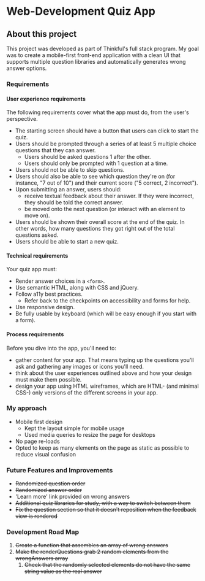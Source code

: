 # Web-Development Quiz App

## About this project

This project was developed as part of Thinkful's full stack program. My goal was to create a mobile-first front-end application with a clean UI that supports multiple question libraries and automatically generates wrong answer options.

### Requirements

#### User experience requirements
The following requirements cover what the app must do, from the user's perspective.

- The starting screen should have a button that users can click to start the quiz. 
- Users should be prompted through a series of at least 5 multiple choice questions that they can answer. 
    - Users should be asked questions 1 after the other. 
    - Users should only be prompted with 1 question at a time. 
- Users should not be able to skip questions. 
- Users should also be able to see which question they're on (for instance, "7 out of 10") and their current score ("5 correct, 2 incorrect"). 
- Upon submitting an answer, users should:
    - receive textual feedback about their answer. If they were incorrect, they should be told the correct answer. 
    - be moved onto the next question (or interact with an element to move on). 
- Users should be shown their overall score at the end of the quiz. In other words, how many questions they got right out of the total questions asked. 
- Users should be able to start a new quiz. 

#### Technical requirements
Your quiz app must:

- Render answer choices in a `<form>`. 
- Use semantic HTML, along with CSS and jQuery. 
- Follow a11y best practices.
    - Refer back to the checkpoints on accessibility and forms for help.
- Use responsive design. 
- Be fully usable by keyboard (which will be easy enough if you start with a form). 

#### Process requirements
Before you dive into the app, you'll need to:

- gather content for your app. That means typing up the questions you'll ask and gathering any images or icons you'll need.
- think about the user experiences outlined above and how your design must make them possible.
- design your app using HTML wireframes, which are HTML- (and minimal CSS-) only versions of the different screens in your app.

### My approach

- Mobile first design
    - Kept the layout simple for mobile usage
    - Used media queries to resize the page for desktops
- No page re-loads
- Opted to keep as many elements on the page as static as possible to reduce visual confusion

### Future Features and Improvements
- ~~Randomized question order~~
- ~~Randomized answer order~~
- 'Learn more' link provided on wrong answers
- ~~Additional quiz libraries for study, with a way to switch between them~~
- ~~Fix the question section so that it doesn't reposition when the feedback view is rendered~~

### Development Road Map
1. ~~Create a function that assembles an array of wrong answers~~
2. ~~Make the renderQuestions grab 2 random elements from the wrongAnswers array~~
    1. ~~Check that the randomly selected elements do not have the same string value as the real answer~~
